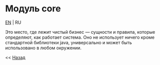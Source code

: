 # Модуль core
[EN](README.md) | RU

Это место, где лежит чистый бизнес — сущности и правила, которые определяют, как работает система. 
Оно не использует ничего кроме стандартной библиотеки java, универсально и может быть использовано в любом окружении.

<< [Назад](../README_ru.md)